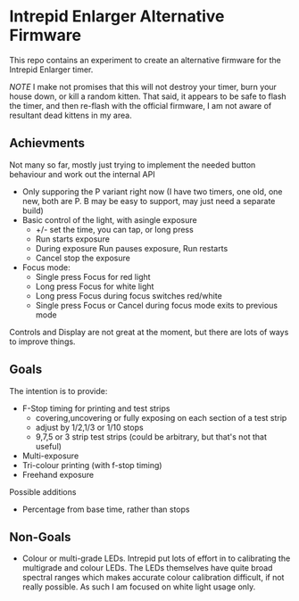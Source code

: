 # Intrepid Enlarger Alternative Firmware

This repo contains an experiment to create an alternative firmware
for the Intrepid Enlarger timer.

*NOTE* I make not promises that this will not destroy your timer,
burn your house down, or kill a random kitten. That said, it appears
to be safe to flash the timer, and then re-flash with the official
firmware, I am not aware of resultant dead kittens in my area.

## Achievments

Not many so far, mostly just trying to implement the needed button behaviour
and work out the internal API

- Only supporing the P variant right now (I have two timers, one old, one new,
  both are P. B may be easy to support, may just need a separate build)
- Basic control of the light, with asingle exposure
  - +/- set the time, you can tap, or long press
  - Run starts exposure
  - During exposure Run pauses exposure, Run restarts
  - Cancel stop the exposure
- Focus mode:
  - Single press Focus for red light
  - Long press Focus for white light
  - Long press Focus during focus switches red/white
  - Single press Focus or Cancel during focus mode exits to previous mode

Controls and Display are not great at the moment, but there are lots of ways
to improve things.

## Goals

The intention is to provide:

- F-Stop timing for printing and test strips
  - covering,uncovering or fully exposing on each section of a test strip
  - adjust by 1/2,1/3 or 1/10 stops
  - 9,7,5 or 3 strip  test strips (could be arbitrary, but that's not that useful)
- Multi-exposure
- Tri-colour printing (with f-stop timing)
- Freehand exposure

Possible additions
- Percentage from base time, rather than stops

## Non-Goals

- Colour or multi-grade LEDs. Intrepid put lots of effort in to
  calibrating the multigrade and colour LEDs. The LEDs themselves
  have quite broad spectral ranges which makes accurate colour
  calibration difficult, if not really possible. As such I am
  focused on white light usage only.
